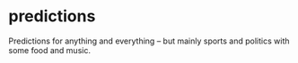 # predictions
Predictions for anything and everything – but mainly sports and politics with some food and music.
